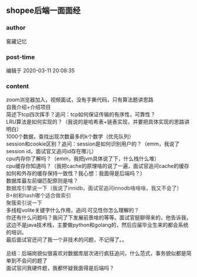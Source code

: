 ## shopee后端一面面经
### author 
窖藏记忆
### post-time 

编辑于  2020-03-11 20:08:35
### content 
<div class="post-topic-des nc-post-content">
 <div>
  zoom浏览器加入，视频面试，没有手撕代码，只有算法题讲思路
 </div>
 <div>
  自我介绍+介绍项目
 </div>
 <div>
  简述下tcp四次挥手？追问：tcp如何保证传输的有序性，可靠性？
 </div>
 <div>
  LRU算法是如何实现的？（我说的是哈希表+链表实现，并要把具体实现的思路讲明白）
 </div>
 <div>
  1000个数据，查找出现次数最多的k个数字（优先队列）
 </div>
 <div>
  session和cookie区别？追问：session是如何识别用户的？（emm，我说了session id，面试官又追问id存在哪儿）
 </div>
 <div>
  cpu内存你了解吗？（emm，我把jvm具体说了下，什么栈什么堆）
 </div>
 <div>
  cpu缓存你知道吗？（我把cache的原理啥的说了一遍，面试官追问cache的缓存如何和外存的缓存保持一致性？我心想：我面得是后端吗？）
 </div>
 <div>
  数据库最左前缀匹配原则是啥？
 </div>
 <div>
  <span style="color:#333333;">
   数据库引擎说一下（我说了innidb，面试官追问innodb啥啥啥，我又不会了）
  </span>
 </div>
 <div>
  <span style="color:#333333;">
   B+树和hash哪个适合做索引
  </span>
 </div>
 <div>
  <span style="color:#333333;">
   聚簇索引说一下
  </span>
 </div>
 <div>
  多线程volite关键字什么作用，追问:可见性你怎么理解的？
 </div>
 <div>
  你还有什么问题吗？我问了下发展前景啥的等等。面试官挺聊得来的，他告诉我，这边不是java技术栈，主要做python和golang的，然后应届毕业生来的都会系统的培训。
 </div>
 <div>
  最后面试官还问了我一个非技术的问题，不记得了。。
 </div>
 <div>
  <br/>
 </div>
 <div>
  总结：后端岗貌似很喜欢对数据库层次进行疯狂追问，什么范式，事务貌似都是简单到不会问的题了
 </div>
 <div>
  面试官问我硬件题，我都怀疑我面得是后端吗？
 </div>
 <div>
  <br/>
 </div>
 <div>
  <br/>
 </div>
</div>
